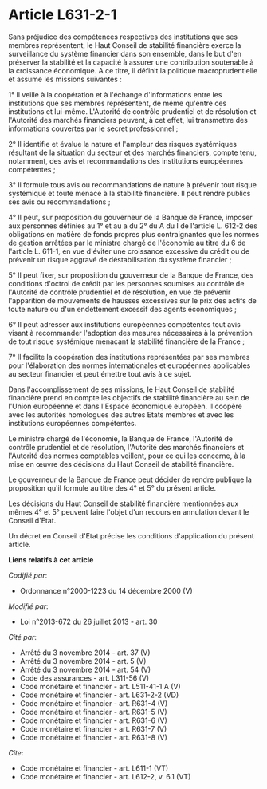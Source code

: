 # Article L631-2-1

Sans préjudice des compétences respectives des institutions que ses membres représentent, le Haut Conseil de stabilité
financière exerce la surveillance du système financier dans son ensemble, dans le but d'en préserver la stabilité et la
capacité à assurer une contribution soutenable à la croissance économique. A ce titre, il définit la politique
macroprudentielle et assume les missions suivantes : 

1° Il veille à la coopération et à l'échange d'informations entre les institutions que ses membres représentent, de même
qu'entre ces institutions et lui-même. L'Autorité de contrôle prudentiel et de résolution et l'Autorité des marchés
financiers peuvent, à cet effet, lui transmettre des informations couvertes par le secret professionnel ; 

2° Il identifie et évalue la nature et l'ampleur des risques systémiques résultant de la situation du secteur et des marchés
financiers, compte tenu, notamment, des avis et recommandations des institutions européennes compétentes ; 

3° Il formule tous avis ou recommandations de nature à prévenir tout risque systémique et toute menace à la stabilité
financière. Il peut rendre publics ses avis ou recommandations ; 

4° Il peut, sur proposition du gouverneur de la Banque de France, imposer aux personnes définies au 1° et au a du 2° du A du
I de l'article L. 612-2 des obligations en matière de fonds propres plus contraignantes que les normes de gestion arrêtées
par le ministre chargé de l'économie au titre du 6 de l'article L. 611-1, en vue d'éviter une croissance excessive du crédit
ou de prévenir un risque aggravé de déstabilisation du système financier ; 

5° Il peut fixer, sur proposition du gouverneur de la Banque de France, des conditions d'octroi de crédit par les personnes
soumises au contrôle de l'Autorité de contrôle prudentiel et de résolution, en vue de prévenir l'apparition de mouvements de
hausses excessives sur le prix des actifs de toute nature ou d'un endettement excessif des agents économiques ; 

6° Il peut adresser aux institutions européennes compétentes tout avis visant à recommander l'adoption des mesures
nécessaires à la prévention de tout risque systémique menaçant la stabilité financière de la France ; 

7° Il facilite la coopération des institutions représentées par ses membres pour l'élaboration des normes internationales et
européennes applicables au secteur financier et peut émettre tout avis à ce sujet. 

Dans l'accomplissement de ses missions, le Haut Conseil de stabilité financière prend en compte les objectifs de stabilité
financière au sein de l'Union européenne et dans l'Espace économique européen. Il coopère avec les autorités homologues des
autres Etats membres et avec les institutions européennes compétentes. 

Le ministre chargé de l'économie, la Banque de France, l'Autorité de contrôle prudentiel et de résolution, l'Autorité des
marchés financiers et l'Autorité des normes comptables veillent, pour ce qui les concerne, à la mise en œuvre des décisions
du Haut Conseil de stabilité financière. 

Le gouverneur de la Banque de France peut décider de rendre publique la proposition qu'il formule au titre des 4° et 5° du
présent article. 

Les décisions du Haut Conseil de stabilité financière mentionnées aux mêmes 4° et 5° peuvent faire l'objet d'un recours en
annulation devant le Conseil d'Etat. 

Un décret en Conseil d'Etat précise les conditions d'application du présent article.

**Liens relatifs à cet article**

_Codifié par_:

  - Ordonnance n°2000-1223 du 14 décembre 2000 (V)

_Modifié par_:

  - Loi n°2013-672 du 26 juillet 2013 - art. 30

_Cité par_:

  - Arrêté du 3 novembre 2014 - art. 37 (V)
  - Arrêté du 3 novembre 2014 - art. 5 (V)
  - Arrêté du 3 novembre 2014 - art. 54 (V)
  - Code des assurances - art. L311-56 (V)
  - Code monétaire et financier - art. L511-41-1 A (V)
  - Code monétaire et financier - art. L631-2-2 (VD)
  - Code monétaire et financier - art. R631-4 (V)
  - Code monétaire et financier - art. R631-5 (V)
  - Code monétaire et financier - art. R631-6 (V)
  - Code monétaire et financier - art. R631-7 (V)
  - Code monétaire et financier - art. R631-8 (V)

_Cite_:

  - Code monétaire et financier - art. L611-1 (VT)
  - Code monétaire et financier - art. L612-2, v. 6.1 (VT)
